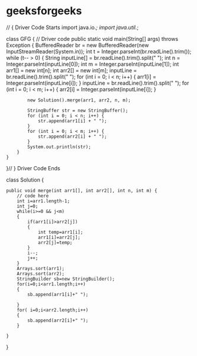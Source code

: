 # geeksforgeeks
// { Driver Code Starts
import java.io.*;
import java.util.*;

class GFG {
    // Driver code
    public static void main(String[] args) throws Exception {
        BufferedReader br =
            new BufferedReader(new InputStreamReader(System.in));
        int t = Integer.parseInt(br.readLine().trim());
        while (t-- > 0) {
            String inputLine[] = br.readLine().trim().split(" ");
            int n = Integer.parseInt(inputLine[0]);
            int m = Integer.parseInt(inputLine[1]);
            int arr1[] = new int[n];
            int arr2[] = new int[m];
            inputLine = br.readLine().trim().split(" ");
            for (int i = 0; i < n; i++) {
                arr1[i] = Integer.parseInt(inputLine[i]);
            }
            inputLine = br.readLine().trim().split(" ");
            for (int i = 0; i < m; i++) {
                arr2[i] = Integer.parseInt(inputLine[i]);
            }

            new Solution().merge(arr1, arr2, n, m);

            StringBuffer str = new StringBuffer();
            for (int i = 0; i < n; i++) {
                str.append(arr1[i] + " ");
            }
            for (int i = 0; i < m; i++) {
                str.append(arr2[i] + " ");
            }
            System.out.println(str);
        }
    }
}// } Driver Code Ends


class Solution {

    public void merge(int arr1[], int arr2[], int n, int m) {
        // code here
        int i=arr1.length-1;
        int j=0;
        while(i>=0 && j<m)
        {
            if(arr1[i]>arr2[j])
            {
                int temp=arr1[i];
                arr1[i]=arr2[j];
                arr2[j]=temp;
            }
            i--;
            j++;
        }
        Arrays.sort(arr1);
        Arrays.sort(arr2);
        StringBuilder sb=new StringBuilder();
        for(i=0;i<arr1.length;i++)
        {
            sb.append(arr1[i]+" ");
            
        }
        for( i=0;i<arr2.length;i++)
        {
            sb.append(arr2[i]+" ");
        }
       
    }
}
